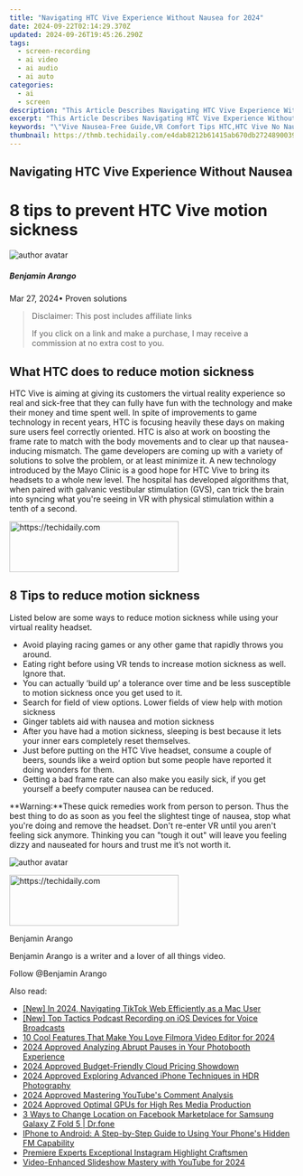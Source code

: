 ```yaml
---
title: "Navigating HTC Vive Experience Without Nausea for 2024"
date: 2024-09-22T02:14:29.370Z
updated: 2024-09-26T19:45:26.290Z
tags: 
  - screen-recording
  - ai video
  - ai audio
  - ai auto
categories: 
  - ai
  - screen
description: "This Article Describes Navigating HTC Vive Experience Without Nausea for 2024"
excerpt: "This Article Describes Navigating HTC Vive Experience Without Nausea for 2024"
keywords: "\"Vive Nausea-Free Guide,VR Comfort Tips HTC,HTC Vive No Nausea,Avoid VR Sickness Vive,Stable Vive Experience,Vive Balance Techniques,Preventing Vive Discomfort\""
thumbnail: https://thmb.techidaily.com/e4dab8212b61415ab670db2724890039dc218886423e579644f1092e23638fe5.jpg
---
```


## Navigating HTC Vive Experience Without Nausea

# 8 tips to prevent HTC Vive motion sickness

![author avatar](https://images.wondershare.com/filmora/article-images/benjamin-arango-author.jpg)

##### Benjamin Arango

 Mar 27, 2024• Proven solutions

>  Disclaimer: This post includes affiliate links
>
>  If you click on a link and make a purchase, I may receive a commission at no extra cost to you.
>

## What HTC does to reduce motion sickness

 HTC Vive is aiming at giving its customers the virtual reality experience so real and sick-free that they can fully have fun with the technology and make their money and time spent well. In spite of improvements to game technology in recent years, HTC is focusing heavily these days on making sure users feel correctly oriented. HTC is also at work on boosting the frame rate to match with the body movements and to clear up that nausea-inducing mismatch. The game developers are coming up with a variety of solutions to solve the problem, or at least minimize it. A new technology introduced by the Mayo Clinic is a good hope for HTC Vive to bring its headsets to a whole new level. The hospital has developed algorithms that, when paired with galvanic vestibular stimulation (GVS), can trick the brain into syncing what you're seeing in VR with physical stimulation within a tenth of a second.

<!-- affiliate ads begin -->
<a href="https://aligracehair.sjv.io/c/5597632/1959773/19272" target="_top" id="1959773">
  <img src="//a.impactradius-go.com/display-ad/19272-1959773" border="0" alt="https://techidaily.com" width="300" height="90"/>
</a>
<img height="0" width="0" src="https://aligracehair.sjv.io/i/5597632/1959773/19272" style="position:absolute;visibility:hidden;" border="0" />
<!-- affiliate ads end -->

## 8 Tips to reduce motion sickness

 Listed below are some ways to reduce motion sickness while using your virtual reality headset.

* Avoid playing racing games or any other game that rapidly throws you around.
* Eating right before using VR tends to increase motion sickness as well. Ignore that.
* You can actually ‘build up’ a tolerance over time and be less susceptible to motion sickness once you get used to it.
* Search for field of view options. Lower fields of view help with motion sickness
* Ginger tablets aid with nausea and motion sickness
* After you have had a motion sickness, sleeping is best because it lets your inner ears completely reset themselves.
* Just before putting on the HTC Vive headset, consume a couple of beers, sounds like a weird option but some people have reported it doing wonders for them.
* Getting a bad frame rate can also make you easily sick, if you get yourself a beefy computer nausea can be reduced.

**Warning:**These quick remedies work from person to person. Thus the best thing to do as soon as you feel the slightest tinge of nausea, stop what you're doing and remove the headset. Don't re-enter VR until you aren't feeling sick anymore. Thinking you can "tough it out" will leave you feeling dizzy and nauseated for hours and trust me it’s not worth it.

![author avatar](https://images.wondershare.com/filmora/article-images/benjamin-arango-author.jpg)

<!-- affiliate ads begin -->
<a href="https://wigfever.sjv.io/c/5597632/1995803/22899" target="_top" id="1995803">
  <img src="//a.impactradius-go.com/display-ad/22899-1995803" border="0" alt="https://techidaily.com" width="300" height="90"/>
</a>
<img height="0" width="0" src="https://wigfever.sjv.io/i/5597632/1995803/22899" style="position:absolute;visibility:hidden;" border="0" />
<!-- affiliate ads end -->

Benjamin Arango

Benjamin Arango is a writer and a lover of all things video.

Follow @Benjamin Arango


<ins class="adsbygoogle"
     style="display:block"
     data-ad-format="autorelaxed"
     data-ad-client="ca-pub-7571918770474297"
     data-ad-slot="1223367746"></ins>



<ins class="adsbygoogle"
     style="display:block"
     data-ad-client="ca-pub-7571918770474297"
     data-ad-slot="8358498916"
     data-ad-format="auto"
     data-full-width-responsive="true"></ins>


<span class="atpl-alsoreadstyle">Also read:</span>
<div><ul>
<li><a href="https://tiktok-videos.techidaily.com/new-in-2024-navigating-tiktok-web-efficiently-as-a-mac-user/"><u>[New] In 2024, Navigating TikTok Web Efficiently as a Mac User</u></a></li>
<li><a href="https://some-approaches.techidaily.com/new-top-tactics-podcast-recording-on-ios-devices-for-voice-broadcasts/"><u>[New] Top Tactics Podcast Recording on iOS Devices for Voice Broadcasts</u></a></li>
<li><a href="https://fox-hovers.techidaily.com/10-cool-features-that-make-you-love-filmora-video-editor-for-2024/"><u>10 Cool Features That Make You Love Filmora Video Editor for 2024</u></a></li>
<li><a href="https://extra-resources.techidaily.com/2024-approved-analyzing-abrupt-pauses-in-your-photobooth-experience/"><u>2024 Approved Analyzing Abrupt Pauses in Your Photobooth Experience</u></a></li>
<li><a href="https://fox-hovers.techidaily.com/2024-approved-budget-friendly-cloud-pricing-showdown/"><u>2024 Approved Budget-Friendly Cloud Pricing Showdown</u></a></li>
<li><a href="https://fox-hovers.techidaily.com/2024-approved-exploring-advanced-iphone-techniques-in-hdr-photography/"><u>2024 Approved Exploring Advanced iPhone Techniques in HDR Photography</u></a></li>
<li><a href="https://fox-hovers.techidaily.com/2024-approved-mastering-youtubes-comment-analysis/"><u>2024 Approved Mastering YouTube's Comment Analysis</u></a></li>
<li><a href="https://fox-hovers.techidaily.com/2024-approved-optimal-gpus-for-high-res-media-production/"><u>2024 Approved Optimal GPUs for High Res Media Production</u></a></li>
<li><a href="https://location-fake.techidaily.com/3-ways-to-change-location-on-facebook-marketplace-for-samsung-galaxy-z-fold-5-drfone-by-drfone-virtual-android/"><u>3 Ways to Change Location on Facebook Marketplace for Samsung Galaxy Z Fold 5 | Dr.fone</u></a></li>
<li><a href="https://tech-recovery.techidaily.com/iphone-to-android-a-step-by-step-guide-to-using-your-phones-hidden-fm-capability/"><u>IPhone to Android: A Step-by-Step Guide to Using Your Phone's Hidden FM Capability</u></a></li>
<li><a href="https://instagram-videos.techidaily.com/premiere-experts-exceptional-instagram-highlight-craftsmen/"><u>Premiere Experts Exceptional Instagram Highlight Craftsmen</u></a></li>
<li><a href="https://youtube-tips.techidaily.com/-enhanced-slideshow-mastery-with-youtube-for-2024/"><u>Video-Enhanced Slideshow Mastery with YouTube for 2024</u></a></li>
</ul></div>

